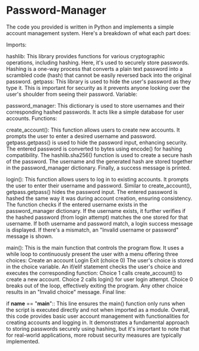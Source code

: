 # Password-Manager

The code you provided is written in Python and implements a simple account management system. Here's a breakdown of what each part does:

Imports:

hashlib: This library provides functions for various cryptographic operations, including hashing. Here, it's used to securely store passwords. Hashing is a one-way process that converts a plain text password into a scrambled code (hash) that cannot be easily reversed back into the original password.
getpass: This library is used to hide the user's password as they type it. This is important for security as it prevents anyone looking over the user's shoulder from seeing their password.
Variable:

password_manager: This dictionary is used to store usernames and their corresponding hashed passwords. It acts like a simple database for user accounts.
Functions:

create_account():
  This function allows users to create new accounts.
  It prompts the user to enter a desired username and password.
  getpass.getpass() is used to hide the password input, enhancing security.
  The entered password is converted to bytes using encode() for hashing compatibility.
  The hashlib.sha256() function is used to create a secure hash of the password.
  The username and the generated hash are stored together in the password_manager dictionary.
  Finally, a success message is printed.
  
login():
  This function allows users to log in to existing accounts.
  It prompts the user to enter their username and password.
  Similar to create_account(), getpass.getpass() hides the password input.
  The entered password is hashed the same way it was during account creation, ensuring consistency.
  The function checks if the entered username exists in the password_manager dictionary.
  If the username exists, it further verifies if the hashed password (from login attempt) matches the one stored for that username.
  If both username and password match, a login success message is displayed.
  If there's a mismatch, an "Invalid username or password" message is shown.
  
main():
  This is the main function that controls the program flow.
  It uses a while loop to continuously present the user with a menu offering three choices:
  Create an account
  Login
  Exit (choice 0)
  The user's choice is stored in the choice variable.
  An if/elif statement checks the user's choice and executes the corresponding function:
  Choice 1 calls create_account() to create a new account.
  Choice 2 calls login() for user login attempt.
  Choice 0 breaks out of the loop, effectively exiting the program.
  Any other choice results in an "Invalid choice" message.
  Final line:

if __name__ == "__main__":: 
  This line ensures the main() function only runs when the script is executed directly and not when imported as a module.
  Overall, this code provides basic user account management with functionalities for creating accounts and logging in. It demonstrates a fundamental approach to storing passwords securely using hashing, but it's 
  important to note that for real-world applications, more robust security measures are typically implemented.
